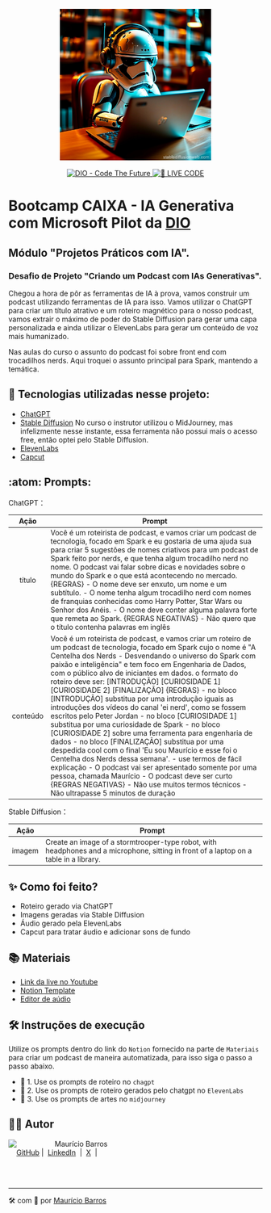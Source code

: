 <p align="center">
<img 
    src="./assets/Capa-1.png"
    width="300"
/>
</p>

<p align="center">
<a href="https://dio.me/">
    <img 
        src="https://img.shields.io/badge/DIO-Code_The_Future-28DA77?logo=youtube" 
        alt="DIO - Code The Future">
</a>
<a href="https://dio.me/">
<img 
    src="https://img.shields.io/badge/🔴_LIVE_CODE-FF5E72" 
    alt="🔴 LIVE CODE">
</a>
</p>

# Bootcamp CAIXA - IA Generativa com Microsoft Pilot da [DIO](https://dio.me)

## Módulo "Projetos Práticos com IA".

### Desafio de Projeto "Criando um Podcast com IAs Generativas".

Chegou a hora de pôr as ferramentas de IA à prova, vamos construir um podcast utilizando ferramentas de IA para isso. 
Vamos utilizar o ChatGPT para criar um título atrativo e um roteiro magnético para o nosso podcast, vamos extrair o máximo de poder do Stable Diffusion para gerar uma capa personalizada e ainda utilizar o ElevenLabs para gerar um conteúdo de voz mais humanizado.

Nas aulas do curso o assunto do podcast foi sobre front end com trocadilhos nerds. Aqui troquei o assunto principal para Spark, mantendo a temática.

## :abacus: Tecnologias utilizadas nesse projeto:

- [ChatGPT](https://chat.openai.com/)
- [Stable Diffusion](https://stablediffusionweb.com/) No curso o instrutor utilizou o MidJourney, mas infelizmente nesse instante, essa ferramenta não possui mais o acesso free, então optei pelo Stable Diffusion.
- [ElevenLabs](https://beta.elevenlabs.io/)
- [Capcut](https://www.capcut.com/pt-br/)

## :atom: Prompts:

ChatGPT：

|   Ação   | Prompt                                                                                                                                                                                                                                                                         |
| :------: | ------------------------------------------------------------------------------------------------------------------------------------------------------------------------------------------------------------------------------------------------------------------------------ |
|  título  | Você é um roteirista de podcast, e vamos criar um podcast de tecnologia, focado em Spark e eu gostaria de uma ajuda sua para criar 5 sugestões de nomes criativos para um podcast de Spark feito por nerds, e que tenha algum trocadilho nerd no nome. O podcast vai falar sobre dicas e novidades sobre o mundo do Spark e o que está acontecendo no mercado. {REGRAS} - O nome deve ser enxuto, um nome e um subtítulo. - O nome tenha algum trocadilho nerd com nomes de franquias conhecidas como Harry Potter, Star Wars ou Senhor dos Anéis. - O nome deve conter alguma palavra forte que remeta ao Spark. {REGRAS NEGATIVAS} - Não quero que o título contenha palavras em inglês                                                        
| conteúdo | Você é um roteirista de podcast, e vamos criar um roteiro de um podcast de tecnologia, focado em Spark cujo o nome é "A Centelha dos Nerds - Desvendando o universo do Spark com paixão e inteligência" e tem foco em Engenharia de Dados, com o público alvo de iniciantes em dados. o formato do roteiro deve ser: [INTRODUÇÃO] [CURIOSIDADE 1] [CURIOSIDADE 2] [FINALIZAÇÃO] {REGRAS} - no bloco [INTRODUÇÃO] substitua por uma introdução iguais as introduções dos vídeos do canal 'ei nerd', como se fossem escritos pelo Peter Jordan - no bloco [CURIOSIDADE 1] substitua por uma curiosidade de Spark - no bloco [CURIOSIDADE 2] sobre uma ferramenta para engenharia de dados - no bloco [FINALIZAÇÃO] substitua por uma despedida cool com o final 'Eu sou Maurício e esse foi o Centelha dos Nerds dessa semana'. - use termos de fácil explicação - O podcast vai ser apresentado somente por uma pessoa, chamada Maurício - O podcast deve ser curto {REGRAS NEGATIVAS} - Não use muitos termos técnicos - Não ultrapasse 5 minutos de duração |


Stable Diffusion：

|  Ação  | Prompt                                                                                 |
| :----: | -------------------------------------------------------------------------------------- |
| imagem | Create an image of a stormtrooper-type robot, with headphones and a microphone, sitting in front of a laptop on a table in a library. |

## ✨ Como foi feito?

- Roteiro gerado via ChatGPT
- Imagens geradas via Stable Diffusion
- Áudio gerado pela ElevenLabs
- Capcut para tratar áudio e adicionar sons de fundo

## 📚 Materiais

- [Link da live no Youtube](https://www.youtube.com/@diomakethechange)
- [Notion Template](https://helpful-jump-17b.notion.site/PAS-Podcast-AI-Studio-210489e15d7a4a73b743bb159e45d06f?pvs=4)
- [Editor de aúdio](https://www.capcut.com/editor?from_page=landing_page&__action_from=picture_V%C3%ADdeos%20profissionais%20em%20minutos,%20n%C3%A3o%20em%20horas.)


## 🛠️ Instruções de execução

Utilize os prompts dentro do link do `Notion` fornecido na parte de `Materiais` para criar um podcast de maneira automatizada, para isso siga o passo a passo abaixo.

- 🤖 1. Use os prompts de roteiro no `chagpt`
- 🤖 2. Use os prompts de roteiro gerados pelo chatgpt no  `ElevenLabs`
- 🤖 3. Use os prompts de artes no `midjourney`

## 👨‍💻 Autor

<p>
    <img 
      align=left 
      margin=10 
      width=80 
      src="https://avatars.githubusercontent.com/u/58704060?s=400&u=c58b05997dcd842e95dd0f5c45ab04c2054df583&v=4"
    />
    <p>&nbsp&nbsp&nbspMaurício Barros<br>
    &nbsp&nbsp&nbsp
    <a href="https://github.com/opusvix">
    GitHub</a>&nbsp;|&nbsp;
    <a href="https://www.linkedin.com/in/mauriciodasilvabarros/">LinkedIn</a>
    &nbsp;|&nbsp;
    <a href="https://x.com/opusvix">
    X</a>
&nbsp;|&nbsp;</p>
</p>
<br/><br/>
<p>

---

:hammer_and_wrench: com :sparkling_heart: por [Maurício Barros](https://github.com/opusvix)
